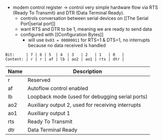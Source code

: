 - modem control register -> control very simple hardware flow via RTS (Ready To Transmit) and DTR (Data Terminal Ready).
	- controls conversation between serial devices on [[The Serial Port|serial port]] 
	- want RTS and DTR to be 1, meaning we are ready to send data 
	- configured with [[Configuration Bytes]]
		- will use `0x03 = 00000011` for RTS=1 & DTS=1, no interrupts because no data received is handled
```
Bit:     | 7 | 6 | 5  | 4  | 3   | 2   | 1   | 0   |
Content: | r | r | af | lb | ao2 | ao1 | rts | dtr |
```

| Name | Description                                       |
|------|---------------------------------------------------|
| r    | Reserved                                          |
| af   | Autoflow control enabled                          |
| lb   | Loopback mode (used for debugging serial ports)   |
| ao2  | Auxiliary output 2, used for receiving interrupts |
| ao1  | Auxiliary output 1                                |
| rts  | Ready To Transmit                                 |
| dtr  | Data Terminal Ready                               |
